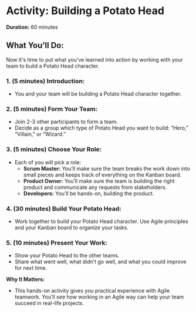 # Activity: Building a Potato Head

**Duration:** 60 minutes

## What You’ll Do:
Now it's time to put what you've learned into action by working with your team to build a Potato Head character.

### 1. (5 minutes) Introduction:
- You and your team will be building a Potato Head character together.

### 2. (5 minutes) Form Your Team:
- Join 2-3 other participants to form a team.
- Decide as a group which type of Potato Head you want to build: “Hero,” “Villain,” or “Wizard.”

### 3. (5 minutes) Choose Your Role:
- Each of you will pick a role:
  - **Scrum Master:** You’ll make sure the team breaks the work down into small pieces and keeps track of everything on the Kanban board.
  - **Product Owner:** You’ll make sure the team is building the right product and communicate any requests from stakeholders.
  - **Developers:** You’ll be hands-on, building the product.

### 4. (30 minutes) Build Your Potato Head:
- Work together to build your Potato Head character. Use Agile principles and your Kanban board to organize your tasks.

### 5. (10 minutes) Present Your Work:
- Show your Potato Head to the other teams.
- Share what went well, what didn’t go well, and what you could improve for next time.

**Why It Matters:**
- This hands-on activity gives you practical experience with Agile teamwork. You’ll see how working in an Agile way can help your team succeed in real-life projects.
